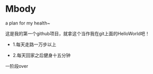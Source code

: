 # Mbody
a plan for my health~

这是我的第一个github项目，就拿这个当作我在git上面的HelloWorld吧！

* 1.每天走路一万步以上

* 2.每天回家之后健身十五分钟

一阶段over
